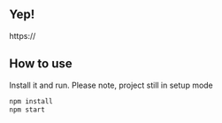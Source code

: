 
## Yep!
https://

## How to use
Install it and run. Please note, project still in setup mode

```bash
npm install
npm start
```

